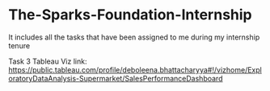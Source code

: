 # The-Sparks-Foundation-Internship
It includes all the tasks that have been assigned to me during my internship tenure

Task 3 Tableau Viz link: https://public.tableau.com/profile/deboleena.bhattacharyya#!/vizhome/ExploratoryDataAnalysis-Supermarket/SalesPerformanceDashboard
